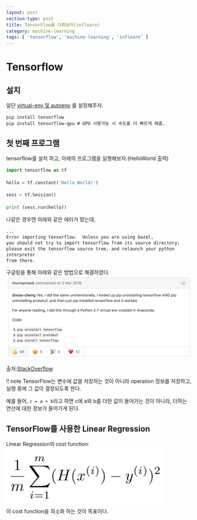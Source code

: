 ```yaml
---
layout: post
section-type: post
title: TensorFlow를 다뤄보자(inflearn)
category: machine-learning
tags: [ 'tensorflow', 'machine-learning', 'inflearn' ]
---
```


# Tensorflow

## 설치

일단 [virtual-env 및 autoenv](https://cjh5414.github.io/python-%EA%B0%9C%EB%B0%9C%ED%99%98%EA%B2%BD%EA%B5%AC%EC%B6%95/) 를 설정해주자.

```
pip install tensorflow
pip install tensorflow-gpu # GPU 사용가능 시 속도를 더 빠르게 해줌.
```

## 첫 번째 프로그램

tensorflow를 설치 하고, 아래의 프로그램을 실행해보자.(HelloWorld 출력)

``` python
import tensorflow as tf

hello = tf.constant('Hello World!')

sess = tf.Session()

print (sess.run(hello))
```
나같은 경우엔 아래와 같은 에러가 떴는데,

```
...
Error importing tensorflow.  Unless you are using bazel,
you should not try to import tensorflow from its source directory;
please exit the tensorflow source tree, and relaunch your python interpreter
from there.
```

구글링을 통해 아래와 같은 방법으로 해결하였다.  
![StackOverflow](/assets/stackoverflow.png)

출처:[StackOverflow](https://github.com/tensorflow/tensorflow/issues/1244)  

!! note
 TensorFlow는 변수에 값을 저장하는 것이 아니라 operation 정보를 저장하고, 실행 중에 그 값이 결정되도록 한다.

 예를 들어, ``` c = a + b ```라고 하면 c에 a와 b를 더한 값이 들어가는 것이 아니라, 더하는 연산에 대한 정보가 들어가게 된다.

## TensorFlow를 사용한 Linear Regression

Linear Regression의 cost function:
![cost](/assets/cost.png)  
이 cost function을 최소화 하는 것이 목표이다.
